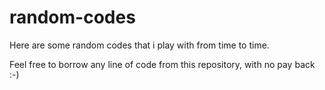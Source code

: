 random-codes
============

Here are some random codes that i play with from time to time.

Feel free to borrow any line of code from this repository, with no pay back :-)
